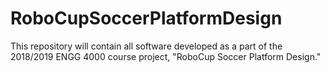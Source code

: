# RoboCupSoccerPlatformDesign

This repository will contain all software developed as a part of the 2018/2019 ENGG 4000 course project, "RoboCup Soccer Platform Design."


